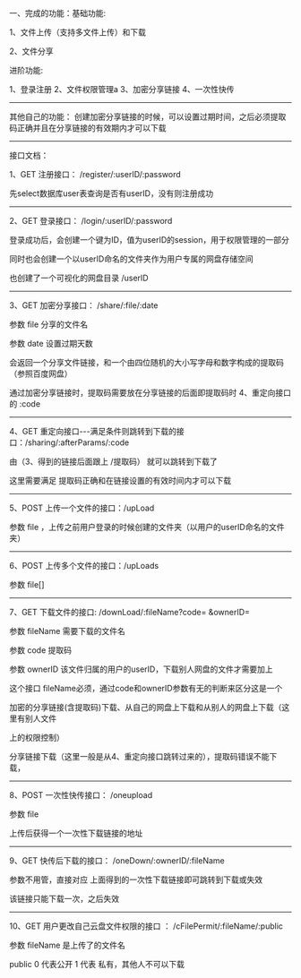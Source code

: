 一、完成的功能：基础功能: 

1、文件上传（支持多文件上传）和下载

2、文件分享

进阶功能:

1、登录注册
2、文件权限管理a
3、加密分享链接
4、一次性快传

------------------------------------------------------------------------------------------
其他自己的功能：
创建加密分享链接的时候，可以设置过期时间，之后必须提取码正确并且在分享链接的有效期内才可以下载
                     
-----------------------------------------------------------------------------
接口文档：

1、GET     注册接口：                     /register/:userID/:password

先select数据库user表查询是否有userID，没有则注册成功


-------------------------------------------------------------------------------
2、GET      登录接口：                    /login/:userID/:password

登录成功后，会创建一个键为ID，值为userID的session，用于权限管理的一部分

同时也会创建一个以userID命名的文件夹作为用户专属的网盘存储空间

也创建了一个可视化的网盘目录 /userID


-----------------------------------------------------------------------------
3、GET       加密分享接口：           /share/:file/:date   

参数 file     分享的文件名

参数 date  设置过期天数

会返回一个分享文件链接，和一个由四位随机的大小写字母和数字构成的提取码（参照百度网盘）

通过加密分享链接时，提取码需要放在分享链接的后面即提取码时 4、重定向接口的 :code


-----------------------------------------------------------------------------------
4、GET        重定向接口---满足条件则跳转到下载的接口：/sharing/:afterParams/:code   

 由（3、得到的链接后面跟上  /提取码） 就可以跳转到下载了

这里需要满足 提取码正确和在链接设置的有效时间内才可以下载


-------------------------------------------------------------------------------------
5、POST     上传一个文件的接口：/upLoad

参数 file  ，上传之前用户登录的时候创建的文件夹（以用户的userID命名的文件夹）


------------------------------------------------------------------------------------
6、POST     上传多个文件的接口：/upLoads

参数 file[]


------------------------------------------------------------------------------------
7、GET        下载文件的接口:         /downLoad/:fileName?code=  &ownerID= 

参数 fileName  需要下载的文件名

参数 code          提取码

参数 ownerID    该文件归属的用户的userID，下载别人网盘的文件才需要加上

这个接口 fileName必须，通过code和ownerID参数有无的判断来区分这是一个

加密的分享链接(含提取码)下载、从自己的网盘上下载和从别人的网盘上下载（这里有别人文件

上的权限控制） 

分享链接下载（这里一般是从4、重定向接口跳转过来的），提取码错误不能下载，


--------------------------------------------------------------------------
8、POST      一次性快传接口：     /oneupload

参数 file   

上传后获得一个一次性下载链接的地址


--------------------------------------------------------------------------------
9、GET         快传后下载的接口： /oneDown/:ownerID/:fileName

参数不用管，直接对应 上面得到的一次性下载链接即可跳转到下载或失效

该链接只能下载一次，之后失效


----------------------------------------------------------------------------------
10、GET       用户更改自己云盘文件权限的接口 ：  /cFilePermit/:fileName/:public

参数 fileName 是上传了的文件名

public  0 代表公开   1 代表 私有，其他人不可以下载











                          

